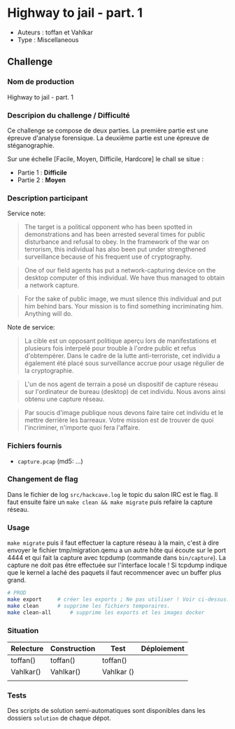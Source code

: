 # Highway to jail - part. 1

- Auteurs : toffan et Vahlkar
- Type : Miscellaneous

## Challenge
### Nom de production
Highway to jail - part. 1

### Descripion du challenge / Difficulté

Ce challenge se compose de deux parties.
La première partie est une épreuve d'analyse forensique.
La deuxième partie est une épreuve de stéganographie.

Sur une échelle [Facile, Moyen, Difficile, Hardcore] le chall se situe :
- Partie 1 : **Difficile**
- Partie 2 : **Moyen**

### Description participant

Service note:
> The target is a political opponent who has been spotted in demonstrations and
has been arrested several times for public disturbance and refusal to obey.  In
the framework of the war on terrorism, this individual has also been put under
strengthened surveillance because of his frequent use of cryptography.

> One of our field agents has put a network-capturing device on the desktop
computer of this individual. We have thus managed to obtain a network capture.

> For the sake of public image, we must silence this individual and put him behind
bars.  Your mission is to find something incriminating him. Anything will do.

Note de service:
> La cible est un opposant politique aperçu lors de manifestations et
plusieurs fois interpelé pour trouble à l'ordre public et refus d'obtempérer.
Dans le cadre de la lutte anti-terroriste, cet individu a également été placé
sous surveillance accrue pour usage régulier de la cryptographie.

> L'un de nos agent de terrain a posé un
dispositif de capture réseau sur l'ordinateur de bureau (desktop) de cet
individu. Nous avons ainsi obtenu une capture réseau.

> Par soucis d'image publique nous devons faire taire cet individu et le mettre
derrière les barreaux. Votre mission est de trouver de quoi l'incriminer,
n'importe quoi fera l'affaire.

### Fichiers fournis
- `capture.pcap` (md5: ...)

### Changement de flag

Dans le fichier de log `src/hackcave.log` le topic du salon IRC est le flag.
Il faut ensuite faire un `make clean && make migrate` puis refaire la capture
réseau.

### Usage

`make migrate` puis il faut effectuer la capture réseau à la main, c'est à dire
envoyer le fichier tmp/migration.qemu a un autre hôte qui écoute sur le port
4444 et qui fait la capture avec tcpdump (commande dans `bin/capture`). La
capture ne doit pas être effectuée sur l'interface locale ! Si tcpdump indique
que le kernel a laché des paquets il faut recommencer avec un buffer plus
grand.

```bash
# PROD
make export     # créer les exports ; Ne pas utiliser ! Voir ci-dessus.
make clean      # supprime les fichiers temporaires.
make clean-all      # supprime les exports et les images docker
```

### Situation

| Relecture | Construction | Test | Déploiement |
| --- | --- | --- | --- |
| toffan() | toffan() | toffan() | |
| Vahlkar() | Vahlkar() | Vahlkar () | |
| | | | |

### Tests

Des scripts de solution semi-automatiques sont disponibles dans les dossiers
`solution` de chaque dépot.
